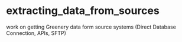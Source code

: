 # extracting_data_from_sources
work on getting Greenery data form source systems (Direct Database Connection, APIs, SFTP)
